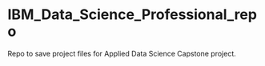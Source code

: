 # IBM_Data_Science_Professional_repo

Repo to save project files for Applied Data Science Capstone project.
